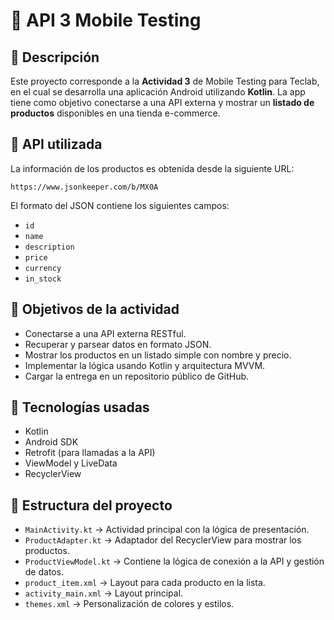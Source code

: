 # 📱 API 3 Mobile Testing

## 📌 Descripción

Este proyecto corresponde a la **Actividad 3** de Mobile Testing para Teclab, en el cual se desarrolla una aplicación Android utilizando **Kotlin**. La app tiene como objetivo conectarse a una API externa y mostrar un **listado de productos** disponibles en una tienda e-commerce.

## 🔗 API utilizada

La información de los productos es obtenida desde la siguiente URL:

```
https://www.jsonkeeper.com/b/MX0A
```

El formato del JSON contiene los siguientes campos:

- `id`
- `name`
- `description`
- `price`
- `currency`
- `in_stock`

## 🎯 Objetivos de la actividad

- Conectarse a una API externa RESTful.
- Recuperar y parsear datos en formato JSON.
- Mostrar los productos en un listado simple con nombre y precio.
- Implementar la lógica usando Kotlin y arquitectura MVVM.
- Cargar la entrega en un repositorio público de GitHub.

## 🧩 Tecnologías usadas

- Kotlin
- Android SDK
- Retrofit (para llamadas a la API)
- ViewModel y LiveData
- RecyclerView

## 📂 Estructura del proyecto

- `MainActivity.kt` → Actividad principal con la lógica de presentación.
- `ProductAdapter.kt` → Adaptador del RecyclerView para mostrar los productos.
- `ProductViewModel.kt` → Contiene la lógica de conexión a la API y gestión de datos.
- `product_item.xml` → Layout para cada producto en la lista.
- `activity_main.xml` → Layout principal.
- `themes.xml` → Personalización de colores y estilos.
